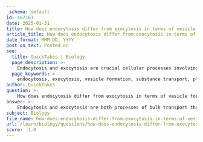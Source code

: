 ```yaml
---
_schema: default
id: 167163
date: 2025-01-31
title: How does endocytosis differ from exocytosis in terms of vesicle formation and substance transport?
article_title: How does endocytosis differ from exocytosis in terms of vesicle formation and substance transport?
date_format: MMM DD, YYYY
post_on_text: Posted on
seo:
  title: QuickTakes | Biology
  page_description: >-
    Endocytosis and exocytosis are crucial cellular processes involving vesicles for transporting substances across the plasma membrane, differing in their direction and mechanisms of transport.
  page_keywords: >-
    endocytosis, exocytosis, vesicle formation, substance transport, plasma membrane, cell processes, phagocytosis, pinocytosis, active transport, cell membrane, intracellular vesicle
author: QuickTakes
question: >-
    How does endocytosis differ from exocytosis in terms of vesicle formation and substance transport?
answer: >-
    Endocytosis and exocytosis are both processes of bulk transport that involve the movement of large molecules or particles across the plasma membrane using vesicles, but they differ significantly in their mechanisms and purposes.\n\n### Endocytosis\n- **Definition**: Endocytosis is the process by which cells take in substances from their external environment.\n- **Mechanism**: During endocytosis, the cell membrane engulfs extracellular material, forming a pocket that eventually pinches off to create an intracellular vesicle. This vesicle contains the ingested material and brings it into the cell's interior.\n- **Types**: There are different forms of endocytosis, including:\n  - **Phagocytosis**: This is the uptake of large particles or cells (often referred to as "cell eating").\n  - **Pinocytosis**: This involves the uptake of liquids and small solutes (often referred to as "cell drinking").\n  \n### Exocytosis\n- **Definition**: Exocytosis is the process by which cells expel materials to the outside environment.\n- **Mechanism**: In exocytosis, vesicles containing substances fuse with the plasma membrane. Once fused, the contents of the vesicle are released into the extracellular space. This process is crucial for the secretion of hormones, neurotransmitters, and other important molecules.\n  \n### Key Differences\n1. **Direction of Transport**:\n   - **Endocytosis**: Involves the inward movement of substances into the cell.\n   - **Exocytosis**: Involves the outward movement of substances from the cell.\n\n2. **Vesicle Formation**:\n   - **Endocytosis**: Vesicles are formed by the invagination of the plasma membrane, which then pinches off to enclose the material.\n   - **Exocytosis**: Vesicles are formed within the cell and then transported to the plasma membrane, where they fuse and release their contents.\n\n3. **Energy Requirement**:\n   - Both processes require energy, as they are forms of active transport.\n\nIn summary, endocytosis and exocytosis are essential cellular processes that allow cells to manage their internal environment by importing and exporting large molecules and particles, utilizing vesicle formation and fusion with the plasma membrane.
subject: Biology
file_name: how-does-endocytosis-differ-from-exocytosis-in-terms-of-vesicle-formation-and-substance-transport.md
url: /learn/biology/questions/how-does-endocytosis-differ-from-exocytosis-in-terms-of-vesicle-formation-and-substance-transport
score: -1.0
---
```


&nbsp;